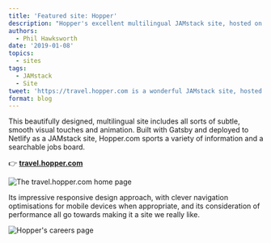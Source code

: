 ```yaml
---
title: 'Featured site: Hopper'
description: "Hopper's excellent multilingual JAMstack site, hosted on Netlify"
authors:
  - Phil Hawksworth
date: '2019-01-08'
topics:
  - sites
tags:
  - JAMstack
  - Site
tweet: 'https://travel.hopper.com is a wonderful JAMstack site, hosted on Netlify.'
format: blog
---
```



This beautifully designed, multilingual site includes all sorts of subtle, smooth visual touches and animation. Built with Gatsby and deployed to Netlify as a JAMstack site, Hopper.com sports a variety of information and a searchable jobs board.

👉 [**travel.hopper.com**](https://travel.hopper.com)


![The travel.hopper.com home page](/img/blog/featured-site-screengrab-hopper.jpg)

Its impressive responsive design approach, with clever navigation optimisations for mobile devices when appropriate, and its consideration of performance all go towards making it a site we really like.

![Hopper's careers page](/img/blog/featured-site-screengrab-hopper-careers.jpg)
